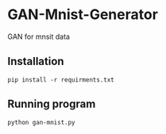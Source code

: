 # GAN-Mnist-Generator
GAN for mnsit data

## Installation
```
pip install -r requirments.txt
```

## Running program
```
python gan-mnist.py
```
